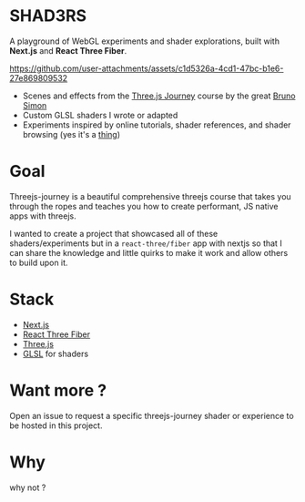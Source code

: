 # SHAD3RS

A playground of WebGL experiments and shader explorations, built with **Next.js** and **React Three Fiber**.

https://github.com/user-attachments/assets/c1d5326a-4cd1-47bc-b1e6-27e869809532

- Scenes and effects from the [Three.js Journey](https://threejs-journey.com/) course by the great [Bruno Simon](https://twitter.com/bruno_simon)
- Custom GLSL shaders I wrote or adapted
- Experiments inspired by online tutorials, shader references, and shader browsing (yes it's a [thing](https://shadertoy.com))

# Goal

Threejs-journey is a beautiful comprehensive threejs course that takes you through the ropes and teaches you how to create performant, JS native apps with threejs.

I wanted to create a project that showcased all of these shaders/experiments but in a `react-three/fiber` app with nextjs so that I can share the knowledge and little quirks to make it work and allow others to build upon it.

# Stack

- [Next.js](https://nextjs.org/)
- [React Three Fiber](https://github.com/pmndrs/react-three-fiber)
- [Three.js](https://threejs.org/)
- [GLSL](https://thebookofshaders.com/) for shaders

# Want more ?

Open an issue to request a specific threejs-journey shader or experience to be hosted in this project.

# Why

why not ?
